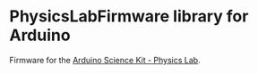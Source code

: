 # PhysicsLabFirmware library for Arduino

Firmware for the [Arduino Science Kit - Physics Lab](https://www.arduino.cc/education/science-kit).
